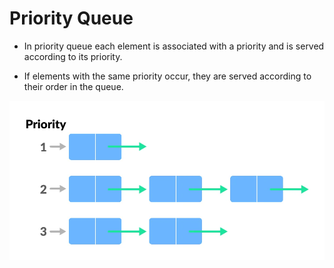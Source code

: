 # Priority Queue

- In priority queue each element is associated with a priority and is served according to its priority.

- If elements with the same priority occur, they are served according to their order in the queue.

![Image](../../img/queue_3.webp)
